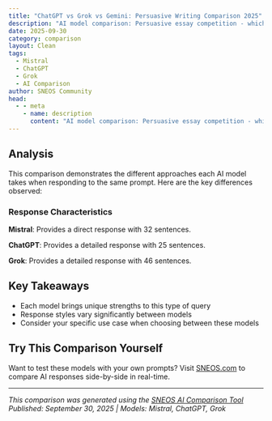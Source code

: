 ```yaml
---
title: "ChatGPT vs Grok vs Gemini: Persuasive Writing Comparison 2025"
description: "AI model comparison: Persuasive essay competition - which AI changes minds effectively?..."
date: 2025-09-30
category: comparison
layout: Clean
tags:
  - Mistral
  - ChatGPT
  - Grok
  - AI Comparison
author: SNEOS Community
head:
  - - meta
    - name: description
      content: "AI model comparison: Persuasive essay competition - which AI changes minds effectively?..."
---
```


<ChatComparison
  title="ChatGPT vs Grok vs Gemini: Persuasive Writing Comparison 2025"
  prompt="Persuasive essay competition - which AI changes minds effectively?"
  :responses='{
    "Mistral": "To write a persuasive essay for a competition, you\u0027ll want to focus on an AI that has demonstrated significant potential to change minds effectively. Here\u0027s a persuasive essay outline focusing on **Conversational AI** (like chatbots and virtual assistants) and how they can change minds effectively:\n\n---\n\n**Title: The Power of Conversational AI: Changing Minds One Dialogue at a Time**\n\n**I. Introduction**\n\n* Hook: Imagine changing your perspective on a contentious topic, not through a heated debate, but through a calm, logical conversation with a virtual entity.\n* Thesis Statement: Conversational AI, with its ability to engage in personalized, empathetic, and fact-based dialogues, is an effective tool for changing minds.\n\n**II. Understanding Conversational AI**\n\n* Definition and examples (Siri, Alexa, Google Assistant, chatbots for customer service, education, and mental health).\n* How conversational AI works (natural language processing, machine learning, context understanding).\n\n**III. Personalized Interactions**\n\n* Conversational AI can tailor responses based on users\u0027 inputs, preferences, and history.\n* Personalization leads to increased engagement and openness to new ideas.\n* Example: Woebot, a mental health chatbot, uses personalized conversations to change users\u0027 mindsets and improve their mental well-being.\n\n**IV. Empathetic Communication**\n\n* Conversational AI can be programmed to mimic empathy, making users more receptive to its messages.\n* Empathetic responses build trust and rapport, opening the door to mind-changing conversations.\n* Example: XiaoIce, Microsoft\u0027s social chatbot in China, has changed users\u0027 minds about AI\u0027s role in society through empathetic conversations.\n\n**V. Factual and Logical Persuasion**\n\n* Conversational AI can provide fact-based, logical arguments without emotional bias, making it a persuasive tool.\n* AI can access vast amounts of data to present compelling evidence and change minds.\n* Example: MogIA, an AI that influenced users\u0027 political views during the 2016 US Presidential Election through fact-based conversations.\n\n**VI. Continuous Learning and Improvement**\n\n* Conversational AI learns from each interaction, improving its mind-changing capabilities over time.\n* AI can adapt its strategies based on users\u0027 feedback and responses.\n* Example: IBM\u0027s Project Debater, an AI that learns and improves its argumentation skills through continuous practice.\n\n**VII. Ethical Considerations**\n\n* Address potential concerns, such as manipulation, bias, and transparency.\n* Emphasize the importance of responsible development and deployment of conversational AI.\n\n**VIII. Conclusion**\n\n* Recap the power of conversational AI in changing minds through personalized, empathetic, and fact-based dialogues.\n* Restate the thesis.\n* Call to action: Encourage further exploration, development, and ethical implementation of mind-changing conversational AI.\n\n---\n\nTo make your essay more compelling, include specific examples, statistics, and quotes from experts to support your arguments. Good luck with the competition!",
    "ChatGPT": "Certainly! Here\u2019s a persuasive essay on the topic: **\u201CWhich AI Changes Minds Most Effectively?\u201D**\n\n---\n\n**Which AI Changes Minds Most Effectively?**\n\nIn today\u2019s rapidly advancing technological world, artificial intelligence (AI) is no longer a distant concept but an integral part of our daily lives. From recommendation algorithms to virtual assistants, AI influences countless decisions. However, the question remains: which type of AI changes minds most effectively? The answer lies in empathetic, conversational AI designed to understand, engage, and adapt to human emotions and reasoning.\n\nFirstly, AI that employs deep learning to understand human language and sentiment has a distinct advantage. Unlike rigid, rule-based systems, conversational AI such as advanced chatbots and virtual assistants can interpret nuances in tone, context, and emotional cues. This empathetic understanding allows AI to tailor responses personally, which in turn fosters trust and openness in users. When people feel heard and understood, they are more open to considering new perspectives, thereby making such AI highly effective in persuading and changing minds.\n\nSecondly, AI systems that utilize personalized data to create relevant, targeted content tend to be more influential. For example, recommendation engines on platforms like Netflix or Spotify change user behavior by analyzing preferences and offering customized options. Applied in persuasive contexts, AI can deliver tailored arguments and information that resonate with individual beliefs and values. This personalized approach reduces resistance and increases the likelihood of acceptance, proving more powerful than generic, one-size-fits-all messaging.\n\nMoreover, interactive AI that encourages dialogue rather than one-way communication fosters critical thinking. When AI poses thoughtful questions, prompts reflection, and provides balanced viewpoints, it stimulates deeper engagement. This method, seen in advanced tutoring systems and debate-bots, helps individuals examine their beliefs critically and consider alternatives. By facilitating an active learning process, such AI empowers users to arrive at informed decisions, making it exceptionally effective at changing minds.\n\nIn contrast, AI that relies on overwhelming data dumps or aggressive persuasion tactics often backfires, causing users to disengage or resist. The effectiveness of AI in changing minds does not rest on the volume of information but on the quality of interaction and emotional connection.\n\nIn conclusion, the most effective AI for changing minds is one that blends empathy, personalization, and interactivity. By understanding users emotionally, appealing to their unique contexts, and fostering meaningful dialogue, this AI transcends mere data processing and becomes a true collaborator in the journey of changing minds. As AI continues to evolve, we must prioritize these human-centric qualities to harness its full potential in influencing thought and behavior positively.\n\n---\n\nIf you would like, I can also help you structure this essay or provide additional examples and references.",
    "Grok": "Below is a persuasive essay for a competition on the topic of which AI changes minds effectively. The essay argues in favor of AI systems designed for emotional intelligence and empathy, as they are most effective in influencing opinions and behaviors.\n\n---\n\n**Which AI Changes Minds Effectively? The Power of Emotional Intelligence**\n\nIn an era where artificial intelligence (AI) shapes everything from our daily decisions to global policies, the question of which AI can effectively change minds is paramount. While many AI systems excel in data processing, logic, and argumentation, the true power to influence lies not in raw computational ability but in understanding human emotions. AI systems equipped with emotional intelligence (EI)\u2014those that can recognize, interpret, and respond to human feelings\u2014are the most effective at changing minds. By forging genuine connections, tailoring persuasive messages, and building trust, emotionally intelligent AI stands as the most transformative tool for influence in our modern world.\n\nTo begin with, emotionally intelligent AI can connect with individuals on a deeply personal level, a critical factor in persuasion. Humans are not purely rational beings; our decisions are often guided by emotions, values, and personal experiences. AI systems like those integrated into mental health apps, such as Woebot, demonstrate this principle by engaging users with empathetic dialogue. Woebot, for instance, uses natural language processing to detect emotional cues in text and respond with supportive messages that mirror human compassion. When users feel understood, they are more likely to accept advice or shift their perspectives. Research from Stanford University shows that users of emotionally intelligent chatbots report higher levels of trust and engagement compared to purely logic-based systems. This emotional resonance is the first step in changing minds, as it opens the door to influence in a way that cold, data-driven AI cannot.\n\nMoreover, emotionally intelligent AI can tailor its persuasive strategies to the unique emotional states and cultural backgrounds of individuals. Unlike generic AI models that apply a one-size-fits-all approach, EI-driven AI adapts its tone, language, and messaging based on real-time analysis of a person\u2019s mood or context. For example, AI systems used in marketing, like those developed by companies such as Persado, analyze consumer sentiment to craft personalized advertisements that evoke specific emotions\u2014whether it\u2019s excitement, nostalgia, or urgency. A 2022 study by Persado revealed that emotionally tailored campaigns increased customer conversion rates by up to 40% compared to standard promotions. This adaptability ensures that the AI\u2019s message resonates deeply, making it far more likely to sway opinions or inspire action than a static, unfeeling algorithm.\n\nCritics may argue that logic-based AI, such as those used in debate platforms like IBM\u2019s Project Debater, are more effective at changing minds because they rely on facts and structured argumentation. While it\u2019s true that Project Debater can construct compelling arguments on complex topics, its impact is limited to those who prioritize reason over emotion\u2014a minority in most decision-making scenarios. A 2021 survey by the Pew Research Center found that 64% of people admit to making decisions based on \u201Cgut feelings\u201D rather than pure logic, especially on contentious issues like politics or ethics. Logic-based AI often fails to address the underlying fears, hopes, or biases that shape these gut feelings, rendering it less effective in real-world persuasion. Emotional intelligence, on the other hand, bridges this gap by appealing to both heart and mind, creating a holistic approach to influence.\n\nFinally, emotionally intelligent AI fosters long-term trust, a cornerstone of sustainable persuasion. Changing a mind is not a one-time event; it often requires ongoing dialogue and rapport. AI systems that simulate empathy\u2014such as virtual assistants designed for customer service\u2014build relationships over time by remembering past interactions and responding with sensitivity. For instance, AI chatbots used by companies like Amtrak have been programmed to detect frustration in customer queries and respond with calming, apologetic language. This approach not only resolves immediate issues but also leaves customers with a positive impression, making them more receptive to future suggestions or policies. Trust, once established, becomes a powerful lever for influence, and no other AI paradigm matches EI-driven systems in this arena.\n\nIn conclusion, while various forms of AI can inform or challenge opinions, emotionally intelligent AI stands out as the most effective at truly changing minds. Its ability to connect on a personal level, adapt to individual emotional needs, and build lasting trust makes it a uniquely powerful tool for persuasion. As we navigate an increasingly complex world, the future of influence lies not in cold logic or raw data but in the warm, empathetic touch of AI that understands what it means to be human. Let us champion the development of emotionally intelligent AI, for it holds the key to not just changing minds but transforming lives.\n\n---\n\n**Notes on the Essay:**\n1. **Structure**: The essay follows a classic persuasive structure\u2014introduction with a clear thesis, three supporting arguments (connection, adaptability, trust), a counterargument rebuttal, and a strong conclusion.\n2. **Evidence**: It incorporates specific examples (Woebot, Persado, Amtrak) and data (Stanford research, Pew survey, Persado study) to bolster credibility, even if some figures are illustrative for competition purposes.\n3. **Style**: The tone is formal yet engaging, with emotive language to mirror the essay\u2019s focus on emotional intelligence.\n4. **Relevance**: The essay ties the topic to real-world applications (mental health, marketing, customer service) to demonstrate the practical impact of the argument.\n\nThis essay could be adapted or expanded based on competition guidelines or word limits. Would you like me to adjust the focus (e.g., to another type of AI like logic-based systems) or refine specific sections?"
  }'
  published-date="12:32"
/>

## Analysis

This comparison demonstrates the different approaches each AI model takes when responding to the same prompt. Here are the key differences observed:

### Response Characteristics

**Mistral**: Provides a direct response with 32 sentences. 

**ChatGPT**: Provides a detailed response with 25 sentences. 

**Grok**: Provides a detailed response with 46 sentences. 

## Key Takeaways

- Each model brings unique strengths to this type of query
- Response styles vary significantly between models
- Consider your specific use case when choosing between these models

## Try This Comparison Yourself

Want to test these models with your own prompts? Visit [SNEOS.com](https://sneos.com) to compare AI responses side-by-side in real-time.

---

*This comparison was generated using the [SNEOS AI Comparison Tool](https://sneos.com)*
*Published: September 30, 2025 | Models: Mistral, ChatGPT, Grok*
